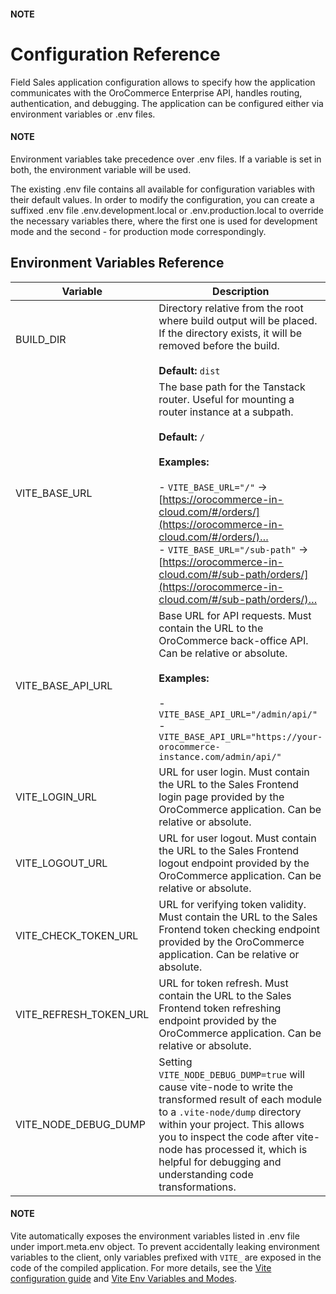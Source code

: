 #### NOTE
<a id="dev-guide-field-sales-app-configuration-reference"></a>

# Configuration Reference

Field Sales application configuration allows to specify how the application communicates with the OroCommerce Enterprise API, handles routing, authentication, and debugging. The application can be configured either via environment variables or .env files.

#### NOTE
Environment variables take precedence over .env files. If a variable is set in both, the environment variable will be used.

The existing .env file contains all available for configuration variables with their default values. In order to modify the configuration, you can create a suffixed .env file .env.development.local or .env.production.local to override the necessary variables there, where
the first one is used for development mode and the second - for production mode correspondingly.

## Environment Variables Reference

| Variable               | Description                                                                                                                                                                                                                                                                                                                                                                                                            |
|------------------------|------------------------------------------------------------------------------------------------------------------------------------------------------------------------------------------------------------------------------------------------------------------------------------------------------------------------------------------------------------------------------------------------------------------------|
| BUILD_DIR              | Directory relative from the root where build output will be placed. If the directory exists, it will be removed before the build.<br/><br/>**Default:** `dist`                                                                                                                                                                                                                                                         |
| VITE_BASE_URL          | The base path for the Tanstack router. Useful for mounting a router instance at a subpath.<br/><br/>**Default:** `/`<br/><br/>**Examples:**<br/><br/>- `VITE_BASE_URL="/"` → [https://orocommerce-in-cloud.com/#/orders/](https://orocommerce-in-cloud.com/#/orders/)…<br/>- `VITE_BASE_URL="/sub-path"` → [https://orocommerce-in-cloud.com/#/sub-path/orders/](https://orocommerce-in-cloud.com/#/sub-path/orders/)… |
| VITE_BASE_API_URL      | Base URL for API requests. Must contain the URL to the OroCommerce back-office API. Can be relative or absolute.<br/><br/>**Examples:**<br/><br/>- `VITE_BASE_API_URL="/admin/api/"`<br/>- `VITE_BASE_API_URL="https://your-orocommerce-instance.com/admin/api/"`                                                                                                                                                      |
| VITE_LOGIN_URL         | URL for user login. Must contain the URL to the Sales Frontend login page provided by the OroCommerce application. Can be relative or absolute.                                                                                                                                                                                                                                                                        |
| VITE_LOGOUT_URL        | URL for user logout. Must contain the URL to the Sales Frontend logout endpoint provided by the OroCommerce application. Can be relative or absolute.                                                                                                                                                                                                                                                                  |
| VITE_CHECK_TOKEN_URL   | URL for verifying token validity. Must contain the URL to the Sales Frontend token checking endpoint provided by the OroCommerce application. Can be relative or absolute.                                                                                                                                                                                                                                             |
| VITE_REFRESH_TOKEN_URL | URL for token refresh. Must contain the URL to the Sales Frontend token refreshing endpoint provided by the OroCommerce application. Can be relative or absolute.                                                                                                                                                                                                                                                      |
| VITE_NODE_DEBUG_DUMP   | Setting `VITE_NODE_DEBUG_DUMP=true` will cause vite-node to write the transformed result of each module to a `.vite-node/dump` directory within your project. This allows you to inspect the code after vite-node has processed it, which is helpful for debugging and understanding code transformations.                                                                                                             |

#### NOTE
Vite automatically exposes the environment variables listed in .env file under import.meta.env object. To prevent accidentally leaking environment variables to the client, only variables prefixed with `VITE_` are exposed in the code of the compiled application.
For more details, see the <a href="https://vite.dev/config/" target="_blank">Vite configuration guide</a> and <a href="https://vite.dev/guide/env-and-mode.html#env-variables-and-modes" target="_blank">Vite Env Variables and Modes</a>.

<!-- Frontend -->
